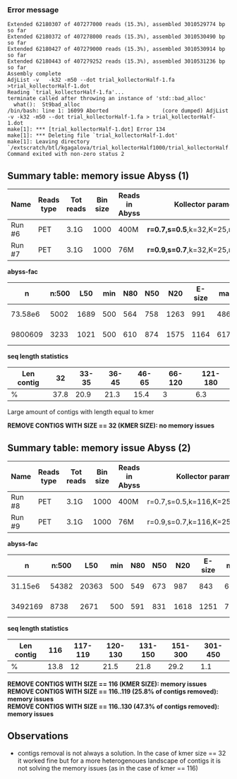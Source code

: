 
### Error message

```
Extended 62180307 of 407277000 reads (15.3%), assembled 3010529774 bp so far
Extended 62180372 of 407278000 reads (15.3%), assembled 3010530490 bp so far
Extended 62180427 of 407279000 reads (15.3%), assembled 3010530914 bp so far
Extended 62180443 of 407279252 reads (15.3%), assembled 3010531236 bp so far
Assembly complete
AdjList -v   -k32 -m50 --dot trial_kollectorHalf-1.fa >trial_kollectorHalf-1.dot
Reading `trial_kollectorHalf-1.fa'...
terminate called after throwing an instance of 'std::bad_alloc'
  what():  St9bad_alloc
/bin/bash: line 1: 16099 Aborted                 (core dumped) AdjList -v -k32 -m50 --dot trial_kollectorHalf-1.fa > trial_kollectorHalf-1.dot
make[1]: *** [trial_kollectorHalf-1.dot] Error 134
make[1]: *** Deleting file `trial_kollectorHalf-1.dot'
make[1]: Leaving directory `/extscratch/btl/kgagalova/trial_kollectorHalf1000/trial_kollectorHalf.abyss'
Command exited with non-zero status 2
```


## Summary table: memory issue Abyss (1)

| Name   | Reads type | Tot reads | Bin size | Reads in Abyss | Kollector parameters             | abyss-bloom-dbg | Status           | Time |
|--------|------------|-----------|----------|----------------|----------------------------------|-----------------|------------------|------|
| Run #6 | PET        | 3.1G	  | 1000     | 400M           | **r=0.7,s=0.5**,k=32,K=25,n=50000000 | b30G,H4,kc=3    | 'std::bad_alloc' |82.9h |
| Run #7 | PET        | 3.1G	  | 1000     | 76M            | **r=0.9,s=0.7**,k=32,K=25,n=50000000 | b30G,H4,kc=3    |                  |12.5h |



**abyss-fac**

| n	  | n:500 | L50  | min | N80 | N50 | N20  | E-size | max  | sum     | name                     |
|---------|-------|------|-----|-----|-----|------|--------|------|---------|--------------------------|
| 73.58e6 | 5002  | 1689 | 500 | 564 | 758 | 1263 | 991    | 4869 | 3923458 | trial_kollectorHalf-1.fa |
| 9800609 | 3233  | 1021 | 500 | 610 | 874 | 1575 | 1164   | 6172 | 2843619 | trial_kollectorHalf-1.fa |


**seq length statistics**

| Len contig | 32   | 33-35 | 36-45 | 46-65 | 66-120 | 121-180 |
|------------|------|-------|-------|-------|--------|---------|
| %          | 37.8 | 20.9  | 21.3  | 15.4  | 3      | 6.3     |

Large amount of contigs with length equal to kmer

**REMOVE CONTIGS WITH SIZE == 32 (KMER SIZE): no memory issues**         


## Summary table: memory issue Abyss (2)

| Name   | Reads type | Tot reads | Bin size | Reads in Abyss | Kollector parameters             | abyss-bloom-dbg | Status           | Time |
|--------|------------|-----------|----------|----------------|----------------------------------|-----------------|------------------|------|
| Run #8 | PET        | 3.1G	  | 1000     | 400M           | r=0.7,s=0.5,k=116,K=25,n=50000000 | b7000M,H4,kc=3    | 'std::bad_alloc' |82.9h |
| Run #9 | PET        | 3.1G	  | 1000     | 76M            | r=0.9,s=0.7,k=116,K=25,n=50000000 | b2000M,H4,kc=3    |                  |75h |

**abyss-fac**

| n       | n:500 | L50   | min | N80 | N50 | N20  | E-size | max  | sum     | name                     |
|---------|-------|-------|-----|-----|-----|------|--------|------|---------|--------------------------|
| 31.15e6 | 54382 | 20363 | 500 | 549 | 673 | 987  | 843    | 6160 | 38.65e6 | trial_kollectorHalf-1.fa |
| 3492169 | 8738  | 2671  | 500 | 591 | 831 | 1618 | 1251   | 7847 | 7536026 | trial_kollectorHalf-1.fa |



**seq length statistics**

| Len contig | 116  | 117-119 | 120-130 | 131-150 | 151-300 | 301-450 |
|------------|------|---------|---------|---------|---------|---------|
| %          | 13.8 | 12      | 21.5    | 21.8    | 29.2    | 1.1     |


**REMOVE CONTIGS WITH SIZE == 116 (KMER SIZE): memory issues**       
**REMOVE CONTIGS WITH SIZE == 116..119 (25.8% of contigs removed): memory issues**     
**REMOVE CONTIGS WITH SIZE == 116..130 (47.3% of contigs removed): memory issues**      

## Observations

- contigs removal is not always a solution. In the case of kmer size == 32 it worked fine but for a more heterogenoues landscape of contigs it is not solving the memory issues (as in the case of kmer == 116)
